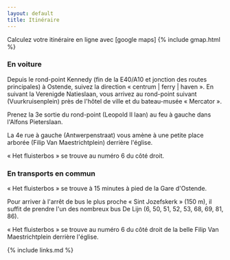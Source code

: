 ```yaml
---
layout: default
title: Itinéraire
---
```


Calculez votre itinéraire en ligne avec [google maps]
{% include gmap.html %}

### En voiture
Depuis le rond-point Kennedy (fin de la E40/A10 et jonction des routes principales) à Ostende, suivez la direction « centrum | ferry | haven ».
En suivant la Verenigde Natieslaan, vous arrivez au rond-point suivant (Vuurkruisenplein) près de l'hôtel de ville et du bateau-musée « Mercator ».

Prenez la 3e sortie du rond-point (Leopold II laan) au feu à gauche dans l'Alfons Pieterslaan.

La 4e rue à gauche (Antwerpenstraat) vous amène à une petite place arborée (Filip Van Maestrichtplein) derrière l'église.  

« Het fluisterbos » se trouve au numéro 6 du côté droit.



### En transports en commun

« Het fluisterbos » se trouve à 15 minutes à pied de la Gare d'Ostende.

Pour arriver à l'arrêt de bus le plus proche « Sint Jozefskerk » (150 m), il suffit de prendre l'un des nombreux bus De Lijn (6, 50, 51, 52, 53, 68, 69, 81, 86).

« Het fluisterbos » se trouve au numéro 6 du côté droit de la belle Filip Van Maestrichtplein derrière l'église.


{% include links.md %}
